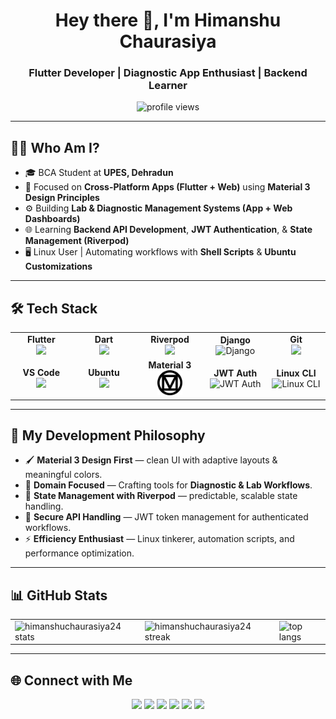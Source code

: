 <h1 align="center">Hey there 👋, I'm Himanshu Chaurasiya</h1>
<h3 align="center">Flutter Developer | Diagnostic App Enthusiast | Backend Learner</h3>

<p align="center">
  <img src="https://komarev.com/ghpvc/?username=himanshuchaurasiya24&label=Profile%20Views&color=00A87E&style=flat-square" alt="profile views" />
</p>

---

## 🧑‍💻 Who Am I?
- 🎓 BCA Student at **UPES, Dehradun**
- 📱 Focused on **Cross-Platform Apps (Flutter + Web)** using **Material 3 Design Principles**
- ⚙️ Building **Lab & Diagnostic Management Systems (App + Web Dashboards)**
- 🌐 Learning **Backend API Development**, **JWT Authentication**, & **State Management (Riverpod)**
- 🖥️ Linux User | Automating workflows with **Shell Scripts** & **Ubuntu Customizations**

---

## 🛠 Tech Stack
<table align="center">
<tr>
  <td align="center" width="150"><b>Flutter</b><br><img src="https://www.vectorlogo.zone/logos/flutterio/flutterio-icon.svg" width="40"/></td>
  <td align="center" width="150"><b>Dart</b><br><img src="https://www.vectorlogo.zone/logos/dartlang/dartlang-icon.svg" width="40"/></td>
  <td align="center" width="150"><b>Riverpod</b><br><img src="https://www.vectorlogo.zone/logos/github/github-icon.svg" width="40"/></td>
  <td align="center" width="150"><b>Django</b><br><img src="https://www.vectorlogo.zone/logos/djangoproject/djangoproject-icon.svg" alt="Django" width="40" height="40"/>
</td>
  <td align="center" width="150"><b>Git</b><br><img src="https://www.vectorlogo.zone/logos/git-scm/git-scm-icon.svg" width="40"/></td>
</tr>
<tr>
  <td align="center" width="150"><b>VS Code</b><br><img src="https://www.vectorlogo.zone/logos/visualstudio_code/visualstudio_code-icon.svg" width="40"/></td>
  <td align="center" width="150"><b>Ubuntu</b><br><img src="https://www.vectorlogo.zone/logos/ubuntu/ubuntu-icon.svg" width="40"/></td>
  <td align="center" width="150"><b>Material 3</b><br><img src="https://raw.githubusercontent.com/simple-icons/simple-icons/develop/icons/materialdesign.svg" alt="Material 3" width="40" height="40"/>
</td>
  <td align="center" width="150"><b>JWT Auth</b><br><img src="https://img.icons8.com/ios-filled/50/000000/lock-2.png" alt="JWT Auth" width="40" height="40"/>
</td>
  <td align="center" width="150"><b>Linux CLI</b><br><img src="https://img.icons8.com/ios-filled/50/000000/console.png" alt="Linux CLI" width="40" height="40"/>
</td>
</tr>
</table>

---

## 🎨 My Development Philosophy
- 🖌️ **Material 3 Design First** — clean UI with adaptive layouts & meaningful colors.
- 🏥 **Domain Focused** — Crafting tools for **Diagnostic & Lab Workflows**.
- 🔄 **State Management with Riverpod** — predictable, scalable state handling.
- 🔐 **Secure API Handling** — JWT token management for authenticated workflows.
- ⚡ **Efficiency Enthusiast** — Linux tinkerer, automation scripts, and performance optimization.

---

## 📊 GitHub Stats
<table>
<tr>
<td><img src="https://github-readme-stats.vercel.app/api?username=himanshuchaurasiya24&show_icons=true&theme=highcontrast" alt="himanshuchaurasiya24 stats" /></td>
<td><img src="https://github-readme-streak-stats.herokuapp.com/?user=himanshuchaurasiya24&theme=highcontrast" alt="himanshuchaurasiya24 streak" /></td>
<td><img src="https://github-readme-stats.vercel.app/api/top-langs/?username=himanshuchaurasiya24&layout=compact&theme=highcontrast" alt="top langs" /></td>
</tr>
</table>

---

## 🌐 Connect with Me
<p align="center">
  <a href="https://instagram.com/_hc24"><img src="https://img.shields.io/badge/Instagram-E4405F?style=flat-square&logo=instagram&logoColor=white"/></a>
  <a href="https://github.com/himanshuchaurasiya24"><img src="https://img.shields.io/badge/GitHub-181717?style=flat-square&logo=github&logoColor=white"/></a>
  <a href="https://codepen.io/himanshuchaurasiya24"><img src="https://img.shields.io/badge/CodePen-000000?style=flat-square&logo=codepen&logoColor=white"/></a>
  <a href="https://stackoverflow.com/users/16363729/himanshu-chaurasiya"><img src="https://img.shields.io/badge/StackOverflow-FE7A16?style=flat-square&logo=stackoverflow&logoColor=white"/></a>
  <a href="https://www.linkedin.com/in/himanshu-chaurasiya-88755a256/"><img src="https://img.shields.io/badge/LinkedIn-0077B5?style=flat-square&logo=linkedin&logoColor=white"/></a>
  <a href="https://dribbble.com/himanshuchaurasiya24"><img src="https://img.shields.io/badge/Dribbble-EA4C89?style=flat-square&logo=dribbble&logoColor=white"/></a>
</p>
